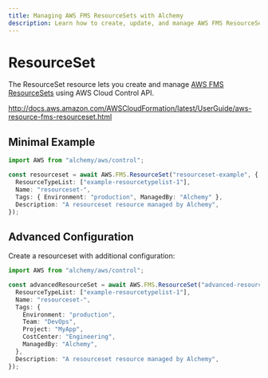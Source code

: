 ```yaml
---
title: Managing AWS FMS ResourceSets with Alchemy
description: Learn how to create, update, and manage AWS FMS ResourceSets using Alchemy Cloud Control.
---
```


# ResourceSet

The ResourceSet resource lets you create and manage [AWS FMS ResourceSets](https://docs.aws.amazon.com/fms/latest/userguide/) using AWS Cloud Control API.

http://docs.aws.amazon.com/AWSCloudFormation/latest/UserGuide/aws-resource-fms-resourceset.html

## Minimal Example

```ts
import AWS from "alchemy/aws/control";

const resourceset = await AWS.FMS.ResourceSet("resourceset-example", {
  ResourceTypeList: ["example-resourcetypelist-1"],
  Name: "resourceset-",
  Tags: { Environment: "production", ManagedBy: "Alchemy" },
  Description: "A resourceset resource managed by Alchemy",
});
```

## Advanced Configuration

Create a resourceset with additional configuration:

```ts
import AWS from "alchemy/aws/control";

const advancedResourceSet = await AWS.FMS.ResourceSet("advanced-resourceset", {
  ResourceTypeList: ["example-resourcetypelist-1"],
  Name: "resourceset-",
  Tags: {
    Environment: "production",
    Team: "DevOps",
    Project: "MyApp",
    CostCenter: "Engineering",
    ManagedBy: "Alchemy",
  },
  Description: "A resourceset resource managed by Alchemy",
});
```

